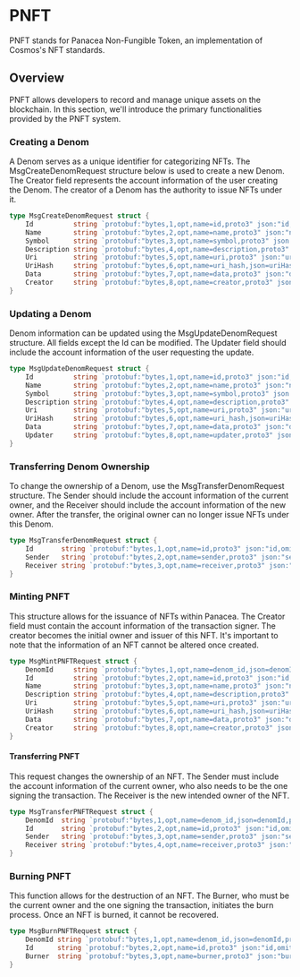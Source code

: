# PNFT
PNFT stands for Panacea Non-Fungible Token, an implementation of Cosmos's NFT standards.

## Overview
PNFT allows developers to record and manage unique assets on the blockchain. In this section, we'll introduce the primary functionalities provided by the PNFT system.

### Creating a Denom
A Denom serves as a unique identifier for categorizing NFTs. The MsgCreateDenomRequest structure below is used to create a new Denom. The Creator field represents the account information of the user creating the Denom. The creator of a Denom has the authority to issue NFTs under it.

```go
type MsgCreateDenomRequest struct {
	Id          string `protobuf:"bytes,1,opt,name=id,proto3" json:"id,omitempty"`
	Name        string `protobuf:"bytes,2,opt,name=name,proto3" json:"name,omitempty"`
	Symbol      string `protobuf:"bytes,3,opt,name=symbol,proto3" json:"symbol,omitempty"`
	Description string `protobuf:"bytes,4,opt,name=description,proto3" json:"description,omitempty"`
	Uri         string `protobuf:"bytes,5,opt,name=uri,proto3" json:"uri,omitempty"`
	UriHash     string `protobuf:"bytes,6,opt,name=uri_hash,json=uriHash,proto3" json:"uri_hash,omitempty"`
	Data        string `protobuf:"bytes,7,opt,name=data,proto3" json:"data,omitempty"`
	Creator     string `protobuf:"bytes,8,opt,name=creator,proto3" json:"creator,omitempty"`
}
```


### Updating a Denom
Denom information can be updated using the MsgUpdateDenomRequest structure. All fields except the Id can be modified. The Updater field should include the account information of the user requesting the update.

```go
type MsgUpdateDenomRequest struct {
	Id          string `protobuf:"bytes,1,opt,name=id,proto3" json:"id,omitempty"`
	Name        string `protobuf:"bytes,2,opt,name=name,proto3" json:"name,omitempty"`
	Symbol      string `protobuf:"bytes,3,opt,name=symbol,proto3" json:"symbol,omitempty"`
	Description string `protobuf:"bytes,4,opt,name=description,proto3" json:"description,omitempty"`
	Uri         string `protobuf:"bytes,5,opt,name=uri,proto3" json:"uri,omitempty"`
	UriHash     string `protobuf:"bytes,6,opt,name=uri_hash,json=uriHash,proto3" json:"uri_hash,omitempty"`
	Data        string `protobuf:"bytes,7,opt,name=data,proto3" json:"data,omitempty"`
	Updater     string `protobuf:"bytes,8,opt,name=updater,proto3" json:"updater,omitempty"`
}
```

### Transferring Denom Ownership
To change the ownership of a Denom, use the MsgTransferDenomRequest structure. The Sender should include the account information of the current owner, and the Receiver should include the account information of the new owner. After the transfer, the original owner can no longer issue NFTs under this Denom.

```go
type MsgTransferDenomRequest struct {
	Id       string `protobuf:"bytes,1,opt,name=id,proto3" json:"id,omitempty"`
	Sender   string `protobuf:"bytes,2,opt,name=sender,proto3" json:"sender,omitempty"`
	Receiver string `protobuf:"bytes,3,opt,name=receiver,proto3" json:"receiver,omitempty"`
}
```



### Minting PNFT

This structure allows for the issuance of NFTs within Panacea. The Creator field must contain the account information of the transaction signer. The creator becomes the initial owner and issuer of this NFT. It's important to note that the information of an NFT cannot be altered once created.

```go
type MsgMintPNFTRequest struct {
	DenomId     string `protobuf:"bytes,1,opt,name=denom_id,json=denomId,proto3" json:"denom_id,omitempty"`
	Id          string `protobuf:"bytes,2,opt,name=id,proto3" json:"id,omitempty"`
	Name        string `protobuf:"bytes,3,opt,name=name,proto3" json:"name,omitempty"`
	Description string `protobuf:"bytes,4,opt,name=description,proto3" json:"description,omitempty"`
	Uri         string `protobuf:"bytes,5,opt,name=uri,proto3" json:"uri,omitempty"`
	UriHash     string `protobuf:"bytes,6,opt,name=uri_hash,json=uriHash,proto3" json:"uri_hash,omitempty"`
	Data        string `protobuf:"bytes,7,opt,name=data,proto3" json:"data,omitempty"`
	Creator     string `protobuf:"bytes,8,opt,name=creator,proto3" json:"creator,omitempty"`
}
```


#### Transferring PNFT

This request changes the ownership of an NFT. The Sender must include the account information of the current owner, who also needs to be the one signing the transaction. The Receiver is the new intended owner of the NFT.

```go
type MsgTransferPNFTRequest struct {
	DenomId  string `protobuf:"bytes,1,opt,name=denom_id,json=denomId,proto3" json:"denom_id,omitempty"`
	Id       string `protobuf:"bytes,2,opt,name=id,proto3" json:"id,omitempty"`
	Sender   string `protobuf:"bytes,3,opt,name=sender,proto3" json:"sender,omitempty"`
	Receiver string `protobuf:"bytes,4,opt,name=receiver,proto3" json:"receiver,omitempty"`
}
```


### Burning PNFT

This function allows for the destruction of an NFT. The Burner, who must be the current owner and the one signing the transaction, initiates the burn process. Once an NFT is burned, it cannot be recovered.

```go
type MsgBurnPNFTRequest struct {
	DenomId string `protobuf:"bytes,1,opt,name=denom_id,json=denomId,proto3" json:"denom_id,omitempty"`
	Id      string `protobuf:"bytes,2,opt,name=id,proto3" json:"id,omitempty"`
	Burner  string `protobuf:"bytes,3,opt,name=burner,proto3" json:"burner,omitempty"`
}
```